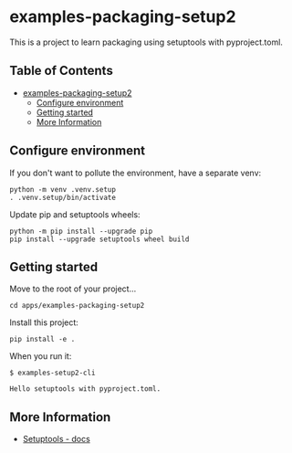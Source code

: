 # examples-packaging-setup2

This is a project to learn packaging using setuptools with pyproject.toml.

<!-- /* spell-checker:words setuptools */ -->

## Table of Contents <!-- omit in toc -->

- [examples-packaging-setup2](#examples-packaging-setup2)
  - [Configure environment](#configure-environment)
  - [Getting started](#getting-started)
  - [More Information](#more-information)


## Configure environment

If you don't want to pollute the environment, have a separate venv:

```shell
python -m venv .venv.setup
. .venv.setup/bin/activate
```

Update pip and setuptools wheels:

```shell
python -m pip install --upgrade pip
pip install --upgrade setuptools wheel build
```


## Getting started

Move to the root of your project...

```shell
cd apps/examples-packaging-setup2
```

Install this project:

```shell
pip install -e .
```

When you run it:

```console
$ examples-setup2-cli

Hello setuptools with pyproject.toml.
```


## More Information

- [Setuptools - docs](/docs/packaging/setuptools.md)
